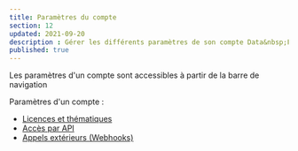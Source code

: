 ```yaml
---
title: Paramètres du compte
section: 12
updated: 2021-09-20
description : Gérer les différents paramètres de son compte Data&nbsp;Fair
published: true
---
```

Les paramètres d'un compte sont accessibles à partir de la barre de navigation

Paramètres d'un compte :
* [Licences et thématiques](./user-guide-backoffice/licences-thematics)
* [Accès par API](./user-guide-backoffice/api)
* [Appels extérieurs (Webhooks)](./user-guide-backoffice/webhooks)  

